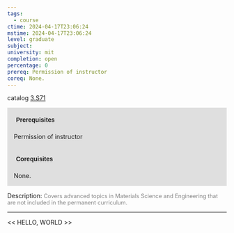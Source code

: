 ```yaml
---
tags:
  - course
ctime: 2024-04-17T23:06:24
mstime: 2024-04-17T23:06:24
level: graduate
subject: 
university: mit
completion: open
percentage: 0
prereq: Permission of instructor
coreq: None.
---
```


catalog [3.S71](http://student.mit.edu/catalog/m3b.html#3.S71)

<span style="display: block; padding: 15px; background-color: rgb(100, 100, 100, 0.2);"><font id="m_prereq3000_0" style="display: block; font-family: Arial, sans-serif; font-weight: bold; padding: 5px">Prerequisites</font><br><span id="prereq3000_0">Permission of instructor</span></span>
<span style="display: block; padding: 15px; background-color: rgb(100, 100, 100, 0.2);"><font id="m_coreq3000_0" style="display: block; font-family: Arial, sans-serif; font-weight: bold; padding: 5px">Corequisites</font><br><span id="coreq3000_0">None.</span></span>

<font style="">Description:</font>
<font style="color: grey; font-size: 0.8rem;">Covers advanced topics in Materials Science and Engineering that are not included in the permanent curriculum.</font>



---

<< HELLO, WORLD >>
